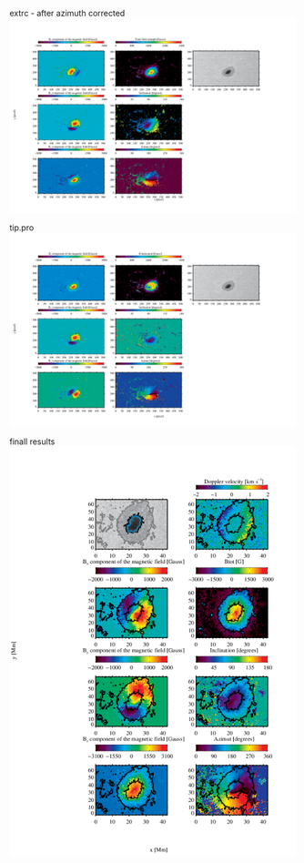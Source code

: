 extrc - after azimuth corrected
![altimage](https://github.com/mbenko908/Inversion/blob/ceb0fbf5047a2d9f1fe2b0656560e062e23cb4be/FeI_hinode/corrected_fig_fe.png)

tip.pro
![altimage](https://github.com/mbenko908/Inversion/blob/578917a09932390acf59fcf416d72bd44cc68020/FeI_hinode/tip_fig_fe_new.png)

finall results 
![altimage](https://github.com/mbenko908/Inversion/blob/31bfd6f9336bed69408a7ea684c07e724e6660f0/FeI_hinode/fig03_newfe.png)
